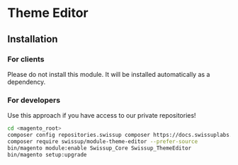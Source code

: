 # Theme Editor

## Installation

### For clients

Please do not install this module. It will be installed automatically as a dependency.

### For developers

Use this approach if you have access to our private repositories!

```bash
cd <magento_root>
composer config repositories.swissup composer https://docs.swissuplabs.com/packages/
composer require swissup/module-theme-editor --prefer-source
bin/magento module:enable Swissup_Core Swissup_ThemeEditor
bin/magento setup:upgrade
```
